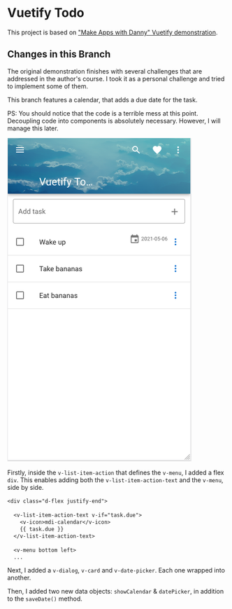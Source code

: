 # Vuetify Todo
This project is based on ["Make Apps with Danny" Vuetify demonstration](https://www.youtube.com/watch?v=CjXgoYo86yY).

## Changes in this Branch

The original demonstration finishes with several challenges that are addressed in the author's course. I took it as a personal challenge and tried to implement some of them.

This branch features a calendar, that adds a due date for the task.

PS: You should notice that the code is a terrible mess at this point. Decoupling code into components is absolutely necessary. However, I will manage this later.

<img src="./pics/DueDate.png" />

Firstly, inside the `v-list-item-action` that defines the `v-menu`, I added a flex `div`.  This enables adding both the `v-list-item-action-text` and the `v-menu`, side by side.

```
<div class="d-flex justify-end">
                  
  <v-list-item-action-text v-if="task.due">
    <v-icon>mdi-calendar</v-icon>
    {{ task.due }}
  </v-list-item-action-text>

  <v-menu bottom left>
  ...
```

Next, I added a `v-dialog`, `v-card` and `v-date-picker`. Each one wrapped into another. 

Then, I added two new data objects: `showCalendar` & `datePicker`, in addition to the `saveDate()` method.